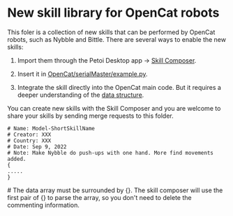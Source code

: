# New skill library for OpenCat robots

This foler is a collection of new skills that can be performed by OpenCat robots, such as Nybble and Bittle. There are several ways to enable the new skills:

1. Import them through the Petoi Desktop app -> [Skill Composer](https://docs.petoi.com/desktop-app/skill-composer). 
2. Insert it in [OpenCat/serialMaster/example.py](https://docs.petoi.com/api/serialmaster-user-guide#method-2-run-the-custom-scheduler-example.py).

3. Integrate the skill directly into the OpenCat main code. But it requires a deeper understanding of the [data structure](https://bittle.petoi.com/11-tutorial-on-creating-new-skills). 

You can create new skills with the Skill Composer and you are welcome to share your skills by sending merge requests to this folder. 

```
# Name: Model-ShortSkillName
# Creator: XXX
# Country: XXX
# Date: Sep 9, 2022
# Note: Make Nybble do push-ups with one hand. More find movements added.
{
.....
}
```

\# The data array must be surrounded by {}. The skill composer will use the first pair of {} to parse the array, so you don't need to delete the commenting information. 

